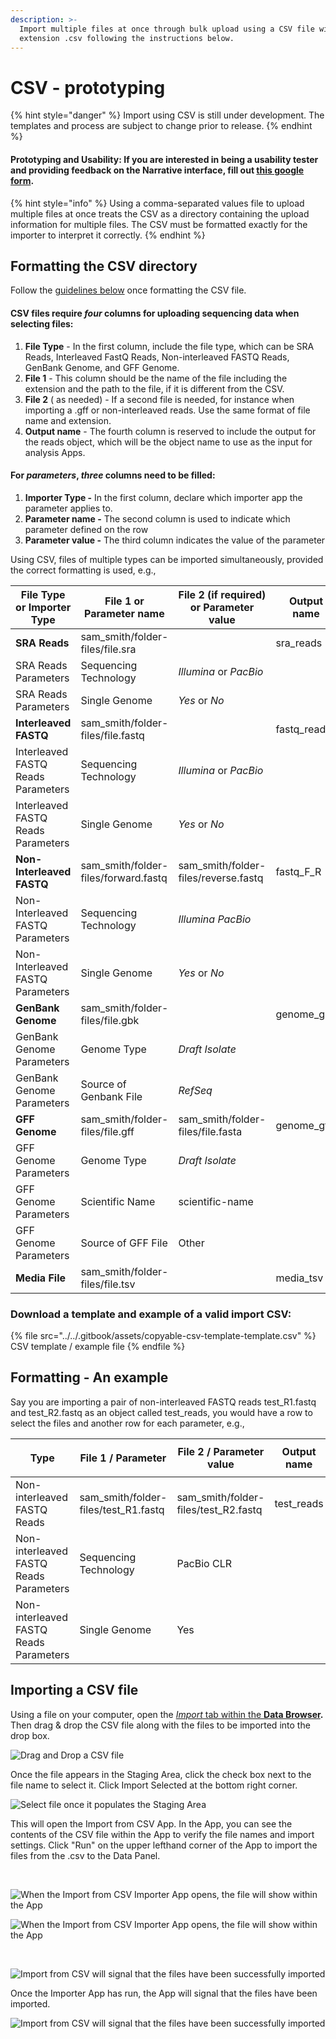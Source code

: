 ```yaml
---
description: >-
  Import multiple files at once through bulk upload using a CSV file with
  extension .csv following the instructions below.
---
```


# CSV - prototyping

{% hint style="danger" %}
Import using CSV is still under development. The templates and process are subject to change prior to release.
{% endhint %}

#### Prototyping and Usability: If you are interested in being a usability tester and providing feedback on the Narrative interface, fill out [this google form](https://docs.google.com/forms/d/e/1FAIpQLSdFJT3vAR0DR8UZir29nhFujCh-B0AXczhw6oylht7r9JVPRQ/viewform).&#x20;

{% hint style="info" %}
Using a comma-separated values file to upload multiple files at once treats the CSV as a directory containing the upload information for multiple files. The CSV must be formatted exactly for the importer to interpret it correctly.&#x20;
{% endhint %}

## Formatting the CSV directory

Follow the [guidelines below](csv.md#importing-a-csv-file-from-your-computer) once formatting the CSV file.&#x20;

#### CSV files require _four_ columns for uploading sequencing data when selecting files:&#x20;

1. **File Type** - In the first column, include the file type, which can be SRA Reads, Interleaved FastQ Reads, Non-interleaved FASTQ Reads, GenBank Genome, and GFF Genome.&#x20;
2. **File 1** - This column should be the name of the file including the extension and the path to the file, if it is different from the CSV.&#x20;
3. **File 2** ( as needed) - If a second file is needed, for instance when importing a .gff or non-interleaved reads. Use the same format of file name and extension.&#x20;
4. **Output name** - The fourth column is reserved to include the output for the reads object, which will be the object name to use as the input for analysis Apps.&#x20;

#### For _parameters_, _three_ columns need to be filled:

1. **Importer Type -** In the first column, declare which importer app the parameter applies to.
2. **Parameter name -** The second column is used to indicate which parameter defined on the row
3. **Parameter value -** The third column indicates the value of the parameter

Using CSV, files of multiple types can be imported simultaneously, provided the correct formatting is used, e.g.,

| File Type or Importer Type         | File 1 or Parameter name              | File 2 (if required) or Parameter value | Output name  |
| ---------------------------------- | ------------------------------------- | --------------------------------------- | ------------ |
| **SRA Reads**                      | sam\_smith/folder-files/file.sra      |                                         | sra\_reads   |
| SRA Reads Parameters               | Sequencing Technology                 | _Illumina_ or _PacBio_                  |              |
| SRA Reads Parameters               | Single Genome                         | _Yes_ or _No_                           |              |
| **Interleaved FASTQ**              | sam\_smith/folder-files/file.fastq    |                                         | fastq\_reads |
| Interleaved FASTQ Reads Parameters | Sequencing Technology                 | _Illumina_ or _PacBio_                  |              |
| Interleaved FASTQ Reads Parameters | Single Genome                         | _Yes_ or _No_                           |              |
| **Non-Interleaved FASTQ**          | sam\_smith/folder-files/forward.fastq | sam\_smith/folder-files/reverse.fastq   | fastq\_F\_R  |
| Non-Interleaved FASTQ Parameters   | Sequencing Technology                 | _Illumina PacBio_                       |              |
| Non-Interleaved FASTQ Parameters   | Single Genome                         | _Yes_ or _No_                           |              |
| **GenBank Genome**                 | sam\_smith/folder-files/file.gbk      |                                         | genome\_gbk  |
| GenBank Genome Parameters          | Genome Type                           | _Draft Isolate_                         |              |
| GenBank Genome Parameters          | Source of Genbank File                | _RefSeq_                                |              |
| **GFF Genome**                     | sam\_smith/folder-files/file.gff      | sam\_smith/folder-files/file.fasta      | genome\_gff  |
| GFF Genome Parameters              | Genome Type                           | _Draft Isolate_                         |              |
| GFF Genome Parameters              | Scientific Name                       | scientific-name                         |              |
| GFF Genome Parameters              | Source of GFF File                    | Other                                   |              |
| **Media File**                     | sam\_smith/folder-files/file.tsv      |                                         | media\_tsv   |

### Download a template and example of a valid import CSV:&#x20;

{% file src="../../.gitbook/assets/copyable-csv-template-template.csv" %}
CSV template / example file
{% endfile %}

## Formatting - An example

Say you are importing a pair of non-interleaved FASTQ reads test\_R1.fastq and test\_R2.fastq as an object called test\_reads, you would have a row to select the files and another row for each parameter, e.g.,

| <p>Type</p><p></p>                     | File 1 / Parameter                     | File 2 / Parameter value               | Output name |
| -------------------------------------- | -------------------------------------- | -------------------------------------- | ----------- |
| Non-interleaved FASTQ Reads            | sam\_smith/folder-files/test\_R1.fastq | sam\_smith/folder-files/test\_R2.fastq | test\_reads |
| Non-interleaved FASTQ Reads Parameters | Sequencing Technology                  | PacBio CLR                             |             |
| Non-interleaved FASTQ Reads Parameters | Single Genome                          | Yes                                    |             |

## Importing a CSV file

Using a file on your computer, open the [_Import_ tab within the **Data Browser**](../../getting-started/narrative/add-data.md)**.** Then drag & drop the CSV file along with the files to be imported into the drop box.

![Drag and Drop a CSV file](../../.gitbook/assets/screen-shot-2020-10-20-at-9.43.48-am.png)

Once the file appears in the Staging Area, click the check box next to the file name to select it. Click Import Selected at the bottom right corner. &#x20;

![Select file once it populates the Staging Area](../../.gitbook/assets/screen-shot-2020-10-20-at-9.44.20-am.png)

This will open the Import from CSV App. In the App, you can see the contents of the CSV file within the App to verify the file names and import settings. Click "Run" on the upper lefthand corner of the App to import the files from the .csv to the Data Panel.&#x20;



​

![When the Import from CSV Importer App opens, the file will show within the App](../../.gitbook/assets/screen-shot-2020-10-20-at-9.44.38-am.png)

![When the Import from CSV Importer App opens, the file will show within the App](<../../.gitbook/assets/screen-shot-2020-10-22-at-1.32.37-pm (1).png>)

​

![Import from CSV will signal that the files have been successfully imported](../../.gitbook/assets/screen-shot-2020-10-20-at-9.45.18-am.png)

Once the Importer App has run, the App will signal that the files have been imported.&#x20;

![Import from CSV will signal that the files have been successfully imported](../../.gitbook/assets/screen-shot-2020-10-22-at-1.33.12-pm.png)
